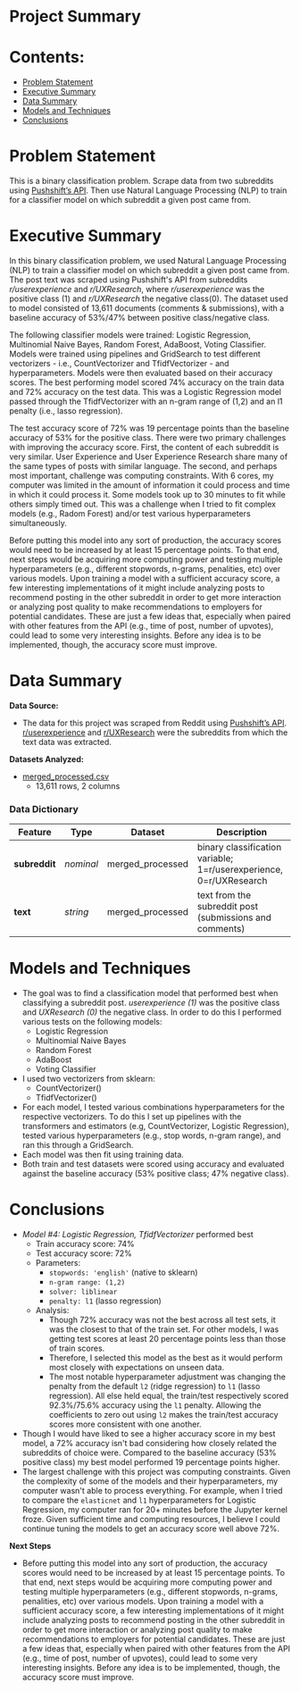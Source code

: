 # Project Summary

# Contents:
- [Problem Statement](#Problem-Statement)
- [Executive Summary](#Executive-Summary)
- [Data Summary](#Data-Summary)
- [Models and Techniques](#Models-and-Techniques)
- [Conclusions](#Conclusions)

# Problem Statement
This is a binary classification problem. Scrape data from two subreddits using [Pushshift’s API](https://github.com/pushshift/api). Then use Natural Language Processing (NLP) to train for a classifier model on which subreddit a given post came from.

# Executive Summary
In this binary classification problem, we used Natural Language Processing (NLP) to train a classifier model on which subreddit a given post came from. The post text was scraped using Pushshift's API from subreddits *r/userexperience* and *r/UXResearch*, where *r/userexperience* was the positive class (1) and *r/UXResearch* the negative class(0). The dataset used to model consisted of 13,611 documents (comments & submissions), with a baseline accuracy of 53%/47% between positive class/negative class.

The following classifier models were trained: Logistic Regression, Multinomial Naive Bayes, Random Forest, AdaBoost, Voting Classifier. Models were trained using pipelines and GridSearch to test different vectorizers - i.e., CountVectorizer and TfidfVectorizer - and hyperparameters. Models were then evaluated based on their accuracy scores. The best performing model scored 74% accuracy on the train data and 72% accuracy on the test data. This was a Logistic Regression model passed through the TfidfVectorizer with an n-gram range of (1,2) and an l1 penalty (i.e., lasso regression).

The test accuracy score of 72% was 19 percentage points than the baseline accuracy of 53% for the positive class. There were two primary challenges with improving the accuracy score. First, the content of each subreddit is very similar. User Experience and User Experience Research share many of the same types of posts with similar language. The second, and perhaps most important, challenge was computing constraints. With 6 cores, my computer was limited in the amount of information it could process and time in which it could process it. Some models took up to 30 minutes to fit while others simply timed out. This was a challenge when I tried to fit complex models (e.g., Radom Forest) and/or test various hyperparameters simultaneously.

Before putting this model into any sort of production, the accuracy scores would need to be increased by at least 15 percentage points. To that end, next steps would be acquiring more computing power and testing multiple hyperparameters (e.g., different stopwords, n-grams, penalities, etc) over various models. Upon training a model with a sufficient accuracy score, a few interesting implementations of it might include analyzing posts to recommend posting in the other subreddit in order to get more interaction or analyzing post quality to make recommendations to employers for potential candidates. These are just a few ideas that, especially when paired with other features from the API (e.g., time of post, number of upvotes), could lead to some very interesting insights. Before any idea is to be implemented, though, the accuracy score must improve.

# Data Summary
**Data Source:**
- The data for this project was scraped from Reddit using [Pushshift’s API](https://github.com/pushshift/api). [r/userexperience](https://www.reddit.com/r/userexperience/) and [r/UXResearch](https://www.reddit.com/r/UXResearch/) were the subreddits from which the text data was extracted.

**Datasets Analyzed:**
- [merged_processed.csv](./datasets/merged_processed.csv)
  -  13,611 rows, 2 columns


### Data Dictionary
|Feature|Type|Dataset|Description|
|--|--|--|--|
|**subreddit**|*nominal*|merged_processed|binary classification variable; 1=r/userexperience, 0=r/UXResearch|
|**text**|*string*|merged_processed|text from the subreddit post (submissions and comments)|


# Models and Techniques
- The goal was to find a classification model that performed best when classifying a subreddit post. *userexperience (1)*  was the positive class and *UXResearch (0)* the negative class. In order to do this I performed various tests on the following models:
  - Logistic Regression
  - Multinomial Naive Bayes
  - Random Forest
  - AdaBoost
  - Voting Classifier
- I used two vectorizers from sklearn:
  - CountVectorizer()
  - TfidfVectorizer()
- For each model, I tested various combinations hyperparameters for the respective vectorizers. To do this I set up pipelines with the transformers and estimators (e.g, CountVectorizer, Logistic Regression), tested various hyperparameters (e.g., stop words, n-gram range), and ran this through a GridSearch.
- Each model was then fit using training data.
- Both train and test datasets were scored using accuracy and evaluated against the baseline accuracy (53% positive class; 47% negative class).

# Conclusions
- *Model #4: Logistic Regression, TfidfVectorizer* performed best
  - Train accuracy score: 74%
  - Test accuracy score: 72%
  - Parameters:
    - `stopwords: 'english'` (native to sklearn)
    - `n-gram range: (1,2)`
    - `solver: liblinear`
    - `penalty: l1` (lasso regression)
  - Analysis:
    - Though 72% accuracy was not the best across all test sets, it was the closest to that of the train set. For other models, I was getting test scores at least 20 percentage points less than those of train scores.
    - Therefore, I selected this model as the best as it would perform most closely with expectations on unseen data.
    - The most notable hyperparameter adjustment was changing the penalty from the default `l2` (ridge regression) to `l1` (lasso regression). All else held equal, the train/test respectively scored 92.3%/75.6% accuracy using the `l1` penalty. Allowing the coefficients to zero out using `l2` makes the train/test accuracy scores more consistent with one another.
- Though I would have liked to see a higher accuracy score in my best model, a 72% accuracy isn't bad considering how closely related the subreddits of choice were. Compared to the baseline accuracy (53% positive class) my best model performed 19 percentage points higher.
- The largest challenge with this project was computing constraints. Given the complexity of some of the models and their hyperparameters, my computer wasn't able to process everything. For example, when I tried to compare the `elasticnet` and `l1` hyperparameters for Logistic Regression, my computer ran for 20+ minutes before the Jupyter kernel froze. Given sufficient time and computing resources, I believe I could continue tuning the models to get an accuracy score well above 72%.


**Next Steps**
- Before putting this model into any sort of production, the accuracy scores would need to be increased by at least 15 percentage points. To that end, next steps would be acquiring more computing power and testing multiple hyperparameters (e.g., different stopwords, n-grams, penalities, etc) over various models. Upon training a model with a sufficient accuracy score, a few interesting implementations of it might include analyzing posts to recommend posting in the other subreddit in order to get more interaction or analyzing post quality to make recommendations to employers for potential candidates. These are just a few ideas that, especially when paired with other features from the API (e.g., time of post, number of upvotes), could lead to some very interesting insights. Before any idea is to be implemented, though, the accuracy score must improve.
